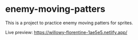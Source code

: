 # enemy-moving-patters
This is a project to practice enemy moving patters for sprites.

Live preview: https://willowy-florentine-1ae5e5.netlify.app/
